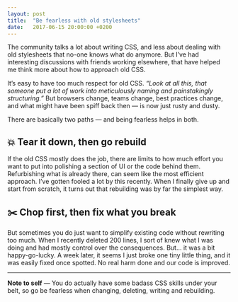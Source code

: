```yaml
---
layout: post
title:  "Be fearless with old stylesheets"
date:   2017-06-15 20:00:00 +0200
---
```


The community talks a lot about writing CSS, and less about dealing with old stylesheets that no-one knows what do anymore. But I’ve had interesting discussions with friends working elsewhere, that have helped me think more about how to approach old CSS.

It’s easy to have too much respect for old CSS. *“Look at all this, that someone put a lot of work into meticulously naming and painstakingly structuring.”* But browsers change, teams change, best practices change, and what might have been spiff back then — is now just rusty and dusty.

There are basically two paths — and being fearless helps in both.

## 💥 Tear it down, then go rebuild

If the old CSS mostly does the job, there are limits to how much effort you want to put into polishing a section of UI or the code behind them. Refurbishing what is already there, can seem like the most efficient approach. I’ve gotten fooled a lot by this recently. When I finally give up and start from scratch, it turns out that rebuilding was by far the simplest way.

## ✂️ Chop first, then fix what you break

But sometimes you do just want to simplify existing code without rewriting too much. When I&nbsp;recently deleted 200 lines, I sort of knew what I was doing and had mostly control over the consequences. But… it was a bit happy-go-lucky. A week later, it seems I just broke one tiny little thing, and it was easily fixed once spotted. No real harm done and our code is improved.

---

**Note to self** — You do actually have some badass CSS skills under your belt, so go be fearless when changing, deleting, writing and rebuilding.
